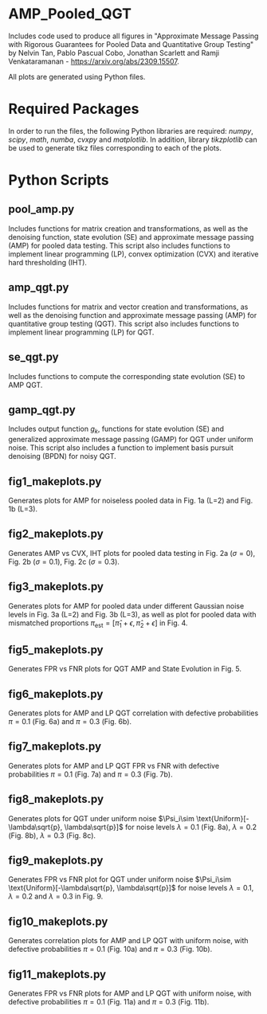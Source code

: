 # AMP_Pooled_QGT
Includes code used to produce all figures in "Approximate Message Passing with Rigorous Guarantees for Pooled Data and Quantitative Group Testing" by Nelvin Tan, Pablo Pascual Cobo, Jonathan Scarlett and Ramji Venkataramanan - https://arxiv.org/abs/2309.15507.

All plots are generated using Python files.


# Required Packages
In order to run the files, the following Python libraries are required: _numpy_, _scipy_, _math_, _numba_, _cvxpy_ and _matplotlib_. In addition, library _tikzplotlib_ can be used to generate tikz files corresponding to each of the plots.

# Python Scripts
## pool_amp.py
Includes functions for matrix creation and transformations, as well as the denoising function, state evolution (SE) and approximate message passing (AMP) for pooled data testing. This script also includes functions to implement linear programming (LP), convex optimization (CVX) and iterative hard thresholding (IHT). 

## amp_qgt.py
Includes functions for matrix and vector creation and transformations, as well as the denoising function and approximate message passing (AMP) for quantitative group testing (QGT). This script also includes functions to implement linear programming (LP) for QGT.

## se_qgt.py
Includes functions to compute the corresponding state evolution (SE) to AMP QGT. 

## gamp_qgt.py
Includes output function $g_k$, functions for state evolution (SE) and generalized approximate message passing (GAMP) for QGT under uniform noise. This script also includes a function to implement basis pursuit denoising (BPDN) for noisy QGT.

## fig1_makeplots.py
Generates plots for AMP for noiseless pooled data in Fig. 1a (L=2) and Fig. 1b (L=3).

## fig2_makeplots.py
Generates AMP vs CVX, IHT plots for pooled data testing in Fig. 2a ($\sigma=0$), Fig. 2b ($\sigma=0.1$), Fig. 2c ($\sigma=0.3$).

## fig3_makeplots.py
Generates plots for AMP for pooled data under different Gaussian noise levels in Fig. 3a (L=2) and Fig. 3b (L=3), as well as plot for pooled data with mismatched proportions $\pi_{\text{est}}=[\hat{\pi}_1 + \epsilon, \hat{\pi}_2 + \epsilon]$ in Fig. 4.

## fig5_makeplots.py
Generates FPR vs FNR plots for QGT AMP and State Evolution in Fig. 5. 

## fig6_makeplots.py
Generates plots for AMP and LP QGT correlation with defective probabilities $\pi=0.1$ (Fig. 6a) and $\pi=0.3$ (Fig. 6b).

## fig7_makeplots.py
Generates plots for AMP and LP QGT FPR vs FNR with defective probabilities $\pi=0.1$ (Fig. 7a) and $\pi=0.3$ (Fig. 7b).

## fig8_makeplots.py
Generates plots for QGT under uniform noise $\Psi_i\sim \text{Uniform}[-\lambda\sqrt{p}, \lambda\sqrt{p}]$ for noise levels $\lambda=0.1$ (Fig. 8a), $\lambda=0.2$ (Fig. 8b), $\lambda=0.3$ (Fig. 8c).

## fig9_makeplots.py
Generates FPR vs FNR plot for QGT under uniform noise $\Psi_i\sim \text{Uniform}[-\lambda\sqrt{p}, \lambda\sqrt{p}]$ for noise levels $\lambda=0.1$, $\lambda=0.2$ and $\lambda=0.3$ in Fig. 9.

## fig10_makeplots.py
Generates correlation plots for AMP and LP QGT with uniform noise, with defective probabilities $\pi=0.1$ (Fig. 10a) and $\pi=0.3$ (Fig. 10b).

## fig11_makeplots.py
Generates FPR vs FNR plots for AMP and LP QGT with uniform noise, with defective probabilities $\pi=0.1$ (Fig. 11a) and $\pi=0.3$ (Fig. 11b).



